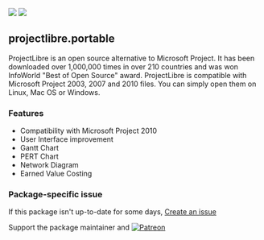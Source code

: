 [![](https://img.shields.io/chocolatey/v/projectlibre?color=green&label=projectlibre.portable)](https://chocolatey.org/packages/projectlibre.portable) [![](https://img.shields.io/chocolatey/dt/projectlibre.portable)](https://chocolatey.org/packages/projectlibre.portable)

## projectlibre.portable

ProjectLibre is an open source alternative to Microsoft Project. It has been downloaded over 1,000,000 times in over 210 countries and was won 
InfoWorld "Best of Open Source" award. ProjectLibre is compatible with Microsoft Project 2003, 2007 and 2010 files. You can simply open them on Linux, Mac OS or Windows. 

### Features
 
* Compatibility with Microsoft Project 2010
* User Interface improvement
* Gantt Chart
* PERT Chart
* Network Diagram
* Earned Value Costing

### Package-specific issue
If this package isn't up-to-date for some days, [Create an issue](https://github.com/tunisiano187/Chocolatey-packages/issues/new/choose)

Support the package maintainer and [![Patreon](https://cdn.jsdelivr.net/gh/tunisiano187/Chocolatey-packages@d15c4e19c709e7148588d4523ffc6dd3cd3c7e5e/icons/patreon.png)](https://www.patreon.com/bePatron?u=39585820)
